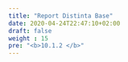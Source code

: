 ```yaml
---
title: "Report Distinta Base"
date: 2020-04-24T22:47:10+02:00
draft: false
weight : 15
pre: "<b>10.1.2 </b>"
---
```



